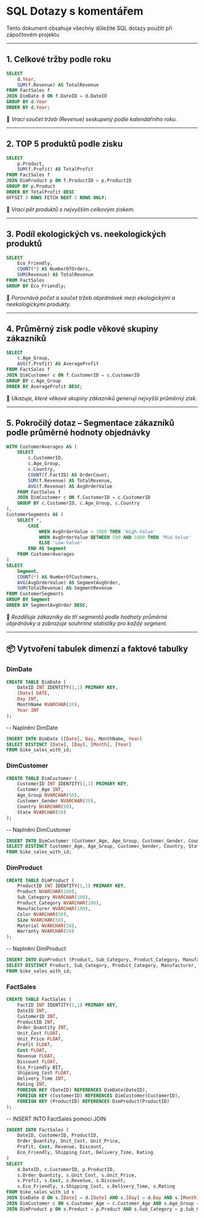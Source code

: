 # SQL Dotazy s komentářem

Tento dokument obsahuje všechny důležité SQL dotazy použití při zápočtovém projektu

---

## 1. Celkové tržby podle roku

```sql
SELECT 
    d.Year,
    SUM(f.Revenue) AS TotalRevenue
FROM FactSales f
JOIN DimDate d ON f.DateID = d.DateID
GROUP BY d.Year
ORDER BY d.Year;
```

📝 *Vrací součet tržeb (Revenue) seskupený podle kalendářního roku.*

---

## 2. TOP 5 produktů podle zisku

```sql
SELECT 
    p.Product,
    SUM(f.Profit) AS TotalProfit
FROM FactSales f
JOIN DimProduct p ON f.ProductID = p.ProductID
GROUP BY p.Product
ORDER BY TotalProfit DESC
OFFSET 0 ROWS FETCH NEXT 5 ROWS ONLY;
```

📝 *Vrací pět produktů s nejvyšším celkovým ziskem.*

---

## 3. Podíl ekologických vs. neekologických produktů

```sql
SELECT 
    Eco_Friendly,
    COUNT(*) AS NumberOfOrders,
    SUM(Revenue) AS TotalRevenue
FROM FactSales
GROUP BY Eco_Friendly;
```

📝 *Porovnává počet a součet tržeb objednávek mezi ekologickými a neekologickými produkty.*

---

## 4. Průměrný zisk podle věkové skupiny zákazníků

```sql
SELECT 
    c.Age_Group,
    AVG(f.Profit) AS AverageProfit
FROM FactSales f
JOIN DimCustomer c ON f.CustomerID = c.CustomerID
GROUP BY c.Age_Group
ORDER BY AverageProfit DESC;
```

📝 *Ukazuje, které věkové skupiny zákazníků generují nejvyšší průměrný zisk.*

---

## 5. Pokročilý dotaz – Segmentace zákazníků podle průměrné hodnoty objednávky

```sql
WITH CustomerAverages AS (
    SELECT 
        c.CustomerID,
        c.Age_Group,
        c.Country,
        COUNT(f.FactID) AS OrderCount,
        SUM(f.Revenue) AS TotalRevenue,
        AVG(f.Revenue) AS AvgOrderValue
    FROM FactSales f
    JOIN DimCustomer c ON f.CustomerID = c.CustomerID
    GROUP BY c.CustomerID, c.Age_Group, c.Country
),
CustomerSegments AS (
    SELECT *,
        CASE 
            WHEN AvgOrderValue > 1000 THEN 'High-Value'
            WHEN AvgOrderValue BETWEEN 500 AND 1000 THEN 'Mid-Value'
            ELSE 'Low-Value'
        END AS Segment
    FROM CustomerAverages
)
SELECT 
    Segment,
    COUNT(*) AS NumberOfCustomers,
    AVG(AvgOrderValue) AS SegmentAvgOrder,
    SUM(TotalRevenue) AS SegmentRevenue
FROM CustomerSegments
GROUP BY Segment
ORDER BY SegmentAvgOrder DESC;
```

📝 *Rozděluje zákazníky do tří segmentů podle hodnoty průměrné objednávky a zobrazuje souhrnné statistiky pro každý segment.*

---

## 📦 Vytvoření tabulek dimenzí a faktové tabulky

### DimDate

```sql
CREATE TABLE DimDate (
    DateID INT IDENTITY(1,1) PRIMARY KEY,
    [Date] DATE,
    Day INT,
    MonthName NVARCHAR(20),
    Year INT
);
```
-- Naplnění DimDate
```sql
INSERT INTO DimDate ([Date], Day, MonthName, Year)
SELECT DISTINCT [Date], [Day], [Month], [Year]
FROM bike_sales_with_id;
```
### DimCustomer

```sql
CREATE TABLE DimCustomer (
    CustomerID INT IDENTITY(1,1) PRIMARY KEY,
    Customer_Age INT,
    Age_Group NVARCHAR(50),
    Customer_Gender NVARCHAR(20),
    Country NVARCHAR(50),
    State NVARCHAR(50)
);
```
-- Naplnění DimCustomer
```sql
INSERT INTO DimCustomer (Customer_Age, Age_Group, Customer_Gender, Country, State)
SELECT DISTINCT Customer_Age, Age_Group, Customer_Gender, Country, State
FROM bike_sales_with_id;
```

### DimProduct

```sql
CREATE TABLE DimProduct (
    ProductID INT IDENTITY(1,1) PRIMARY KEY,
    Product NVARCHAR(100),
    Sub_Category NVARCHAR(100),
    Product_Category NVARCHAR(100),
    Manufacturer NVARCHAR(100),
    Color NVARCHAR(50),
    Size NVARCHAR(50),
    Material NVARCHAR(50),
    Warranty NVARCHAR(50)
);
```
-- Naplnění DimProduct
```sql
INSERT INTO DimProduct (Product, Sub_Category, Product_Category, Manufacturer, Color, Size, Material, Warranty)
SELECT DISTINCT Product, Sub_Category, Product_Category, Manufacturer, Color, Size, Material, Warranty
FROM bike_sales_with_id;
```

### FactSales

```sql
CREATE TABLE FactSales (
    FactID INT IDENTITY(1,1) PRIMARY KEY,
    DateID INT,
    CustomerID INT,
    ProductID INT,
    Order_Quantity INT,
    Unit_Cost FLOAT,
    Unit_Price FLOAT,
    Profit FLOAT,
    Cost FLOAT,
    Revenue FLOAT,
    Discount FLOAT,
    Eco_Friendly BIT,
    Shipping_Cost FLOAT,
    Delivery_Time INT,
    Rating INT,
    FOREIGN KEY (DateID) REFERENCES DimDate(DateID),
    FOREIGN KEY (CustomerID) REFERENCES DimCustomer(CustomerID),
    FOREIGN KEY (ProductID) REFERENCES DimProduct(ProductID)
);
```
-- INSERT INTO FactSales pomocí JOIN
```sql
INSERT INTO FactSales (
    DateID, CustomerID, ProductID,
    Order_Quantity, Unit_Cost, Unit_Price,
    Profit, Cost, Revenue, Discount,
    Eco_Friendly, Shipping_Cost, Delivery_Time, Rating
)
SELECT
    d.DateID, c.CustomerID, p.ProductID,
    s.Order_Quantity, s.Unit_Cost, s.Unit_Price,
    s.Profit, s.Cost, s.Revenue, s.Discount,
    s.Eco_Friendly, s.Shipping_Cost, s.Delivery_Time, s.Rating
FROM bike_sales_with_id s
JOIN DimDate d ON s.[Date] = d.[Date] AND s.[Day] = d.Day AND s.[Month] = d.MonthName AND s.[Year] = d.Year
JOIN DimCustomer c ON s.Customer_Age = c.Customer_Age AND s.Age_Group = c.Age_Group AND s.Customer_Gender = c.Customer_Gender AND s.Country = c.Country AND s.State = c.State
JOIN DimProduct p ON s.Product = p.Product AND s.Sub_Category = p.Sub_Category AND s.Product_Category = p.Product_Category AND s.Manufacturer = p.Manufacturer AND s.Color = p.Color AND s.Size = p.Size AND s.Material = p.Material AND s.Warranty = p.Warranty;
```


